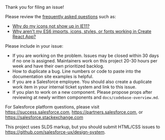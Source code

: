 Thank you for filing an issue!

Please review the [frequently asked questions](faq.md) such as:

* [Why do my icons not show up in IE11?](browser-compatibility.md#internet-explorer-11-support)
* [Why aren't my ES6 imports, icons, styles, or fonts working in Create React App?](create-react-app.md)

Please include in your issue:

* If you are working on the problem. Issues may be closed within 30 days if no one is assigned. Maintainers work on this project 20-30 hours per week and have their own prioritized backlog.
* How to duplicate a bug. Line numbers or code to paste into the documentation site examples is helpful.
* If you are a Salesforce employee. You should also create a duplicate work item in your internal ticket system and link to this issue.
* If you plan to work on a new component. Please propose props after reviewing at newly written components and `docs/codebase-overview.md`.

For Salesforce platform questions, please visit https://success.salesforce.com, https://partners.salesforce.com, or https://salesforce.stackexchange.com

This project uses SLDS markup, but you should submit HTML/CSS issues to https://github.com/salesforce-ux/design-system.
